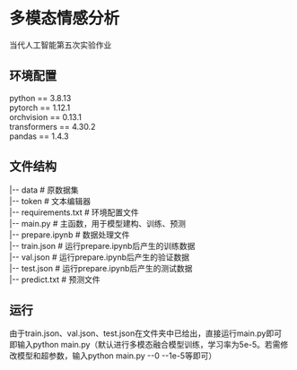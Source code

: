 # 多模态情感分析
当代人工智能第五次实验作业

## 环境配置
python == 3.8.13  
pytorch == 1.12.1  
orchvision == 0.13.1  
transformers == 4.30.2  
pandas == 1.4.3  

## 文件结构
|-- data # 原数据集  
|-- token # 文本编辑器  
|-- requirements.txt # 环境配置文件  
|-- main.py # 主函数，用于模型建构、训练、预测  
|-- prepare.ipynb # 数据处理文件  
|-- train.json # 运行prepare.ipynb后产生的训练数据  
|-- val.json # 运行prepare.ipynb后产生的验证数据  
|-- test.json # 运行prepare.ipynb后产生的测试数据  
|-- predict.txt # 预测文件  

## 运行
由于train.json、val.json、test.json在文件夹中已给出，直接运行main.py即可  
即输入python main.py（默认进行多模态融合模型训练，学习率为5e-5。若需修改模型和超参数，输入python main.py --0 --1e-5等即可）  

